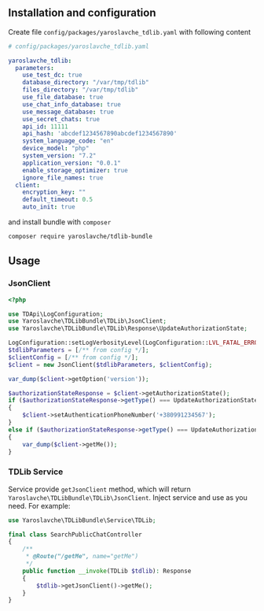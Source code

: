 ## Installation and configuration
Create file `config/packages/yaroslavche_tdlib.yaml` with following content
```yaml
# config/packages/yaroslavche_tdlib.yaml

yaroslavche_tdlib:
  parameters:
    use_test_dc: true
    database_directory: "/var/tmp/tdlib"
    files_directory: "/var/tmp/tdlib"
    use_file_database: true
    use_chat_info_database: true
    use_message_database: true
    use_secret_chats: true
    api_id: 11111
    api_hash: 'abcdef1234567890abcdef1234567890'
    system_language_code: "en"
    device_model: "php"
    system_version: "7.2"
    application_version: "0.0.1"
    enable_storage_optimizer: true
    ignore_file_names: true
  client:
    encryption_key: ""
    default_timeout: 0.5
    auto_init: true
```
and install bundle with `composer`
```bash
composer require yaroslavche/tdlib-bundle
```

## Usage

### JsonClient
```php
<?php

use TDApi\LogConfiguration;
use Yaroslavche\TDLibBundle\TDLib\JsonClient;
use Yaroslavche\TDLibBundle\TDLib\Response\UpdateAuthorizationState;

LogConfiguration::setLogVerbosityLevel(LogConfiguration::LVL_FATAL_ERROR);
$tdlibParameters = [/** from config */];
$clientConfig = [/** from config */];
$client = new JsonClient($tdlibParameters, $clientConfig);

var_dump($client->getOption('version'));

$authorizationStateResponse = $client->getAuthorizationState();
if ($authorizationStateResponse->getType() === UpdateAuthorizationState::AUTHORIZATION_STATE_WAIT_PHONE_NUMBER)
{
    $client->setAuthenticationPhoneNumber('+380991234567');
}
else if ($authorizationStateResponse->getType() === UpdateAuthorizationState::AUTHORIZATION_STATE_READY)
{
    var_dump($client->getMe());
}
```

### TDLib Service
Service provide `getJsonClient` method, which will return `Yaroslavche\TDLibBundle\TDLib\JsonClient`. Inject service and use as you need. For example:
```php
use Yaroslavche\TDLibBundle\Service\TDLib;

final class SearchPublicChatController
{
    /**
     * @Route("/getMe", name="getMe")
     */
    public function __invoke(TDLib $tdlib): Response
    {
        $tdlib->getJsonClient()->getMe();
    }
}
```
